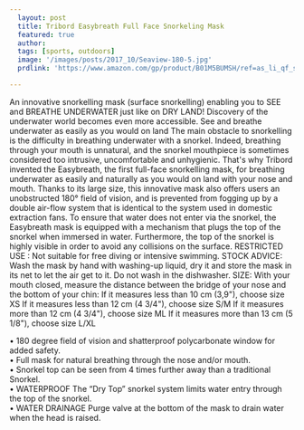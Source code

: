 ```yaml
---
  layout: post
  title: Tribord Easybreath Full Face Snorkeling Mask
  featured: true
  author: 
  tags: [sports, outdoors]
  image: '/images/posts/2017_10/Seaview-180-5.jpg'
  prdlink: 'https://www.amazon.com/gp/product/B01M5BUMSH/ref=as_li_qf_sp_asin_il_tl?ie=UTF8&tag=ehdwhqkr-20&camp=1789&creative=9325&linkCode=as2&creativeASIN=B01M5BUMSH&linkId=cb0ce1574abab7180184b8076fd29ac4'

---
```


An innovative snorkelling mask (surface snorkelling) enabling you to SEE and BREATHE UNDERWATER just like on DRY LAND! Discovery of the underwater world becomes even more accessible. See and breathe underwater as easily as you would on land The main obstacle to snorkelling is the difficulty in breathing underwater with a snorkel. Indeed, breathing through your mouth is unnatural, and the snorkel mouthpiece is sometimes considered too intrusive, uncomfortable and unhygienic. That's why Tribord invented the Easybreath, the first full-face snorkelling mask, for breathing underwater as easily and naturally as you would on land with your nose and mouth. Thanks to its large size, this innovative mask also offers users an unobstructed 180° field of vision, and is prevented from fogging up by a double air-flow system that is identical to the system used in domestic extraction fans. To ensure that water does not enter via the snorkel, the Easybreath mask is equipped with a mechanism that plugs the top of the snorkel when immersed in water. Furthermore, the top of the snorkel is highly visible in order to avoid any collisions on the surface. RESTRICTED USE : Not suitable for free diving or intensive swimming. STOCK ADVICE: Wash the mask by hand with washing-up liquid, dry it and store the mask in its net to let the air get to it. Do not wash in the dishwasher. SIZE: With your mouth closed, measure the distance between the bridge of your nose and the bottom of your chin: If it measures less than 10 cm (3,9"), choose size XS If it measures less than 12 cm (4 3/4"), choose size S/M If it measures more than 12 cm (4 3/4"), choose size ML If it measures more than 13 cm (5 1/8"), choose size L/XL


• 180 degree field of vision and shatterproof polycarbonate window for added safety.<br>
• Full mask for natural breathing through the nose and/or mouth.<br>
• Snorkel top can be seen from 4 times further away than a traditional Snorkel.<br>
• WATERPROOF The “Dry Top” snorkel system limits water entry through the top of the snorkel.<br>
• WATER DRAINAGE Purge valve at the bottom of the mask to drain water when the head is raised.<br>